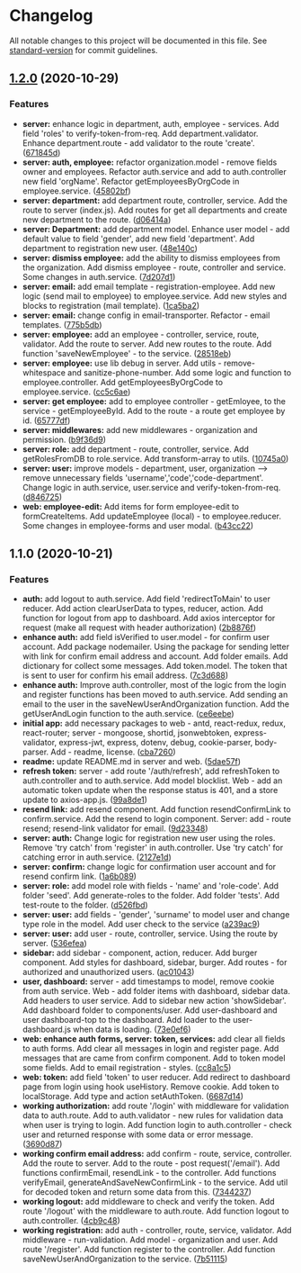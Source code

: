 # Changelog

All notable changes to this project will be documented in this file. See [standard-version](https://github.com/conventional-changelog/standard-version) for commit guidelines.

## [1.2.0](https://github.com/mWorkTime/server/compare/v1.1.0...v1.2.0) (2020-10-29)


### Features

* **server:** enhance logic in department, auth, employee - services. Add field 'roles' to verify-token-from-req. Add department.validator. Enhance department.route - add validator to the route 'create'. ([671845d](https://github.com/mWorkTime/server/commit/671845da5f6f3ef4cfbc0cea0430778210958014))
* **server: auth, employee:** refactor organization.model - remove fields owner and employees. Refactor auth.service and add to auth.controller new field 'orgName'. Refactor getEmployeesByOrgCode in employee.service. ([45802bf](https://github.com/mWorkTime/server/commit/45802bfa871c27416053601160adb5b57144b93a))
* **server: department:** add department route, controller, service. Add the route to server (index.js). Add routes for get all departments and create new department to the route. ([d06414a](https://github.com/mWorkTime/server/commit/d06414af19248d8333002157becdc7928877daa8))
* **server: Department:** add department model. Enhance user model - add default value to field 'gender', add new field 'department'. Add department to registration new user. ([48e140c](https://github.com/mWorkTime/server/commit/48e140cfcec5e199efd8f1cc4340cb93fdccc5f5))
* **server: dismiss employee:** add the ability to dismiss employees from the organization. Add dismiss employee - route, controller and service. Some changes in auth.service. ([7d207d1](https://github.com/mWorkTime/server/commit/7d207d193914a9a22826cc09645aae53f9d3a8bd))
* **server: email:** add email template - registration-employee. Add new logic (send mail to employee) to employee.service. Add new styles and blocks to registration (mail template). ([1ca5ba2](https://github.com/mWorkTime/server/commit/1ca5ba29b88fdf7e9fc2c475f8b4ea3ba1c3074e))
* **server: email:** change config in email-transporter. Refactor - email templates. ([775b5db](https://github.com/mWorkTime/server/commit/775b5db52615e9b70a3a44167b4b78b9c1625148))
* **server: employee:** add an employee - controller, service, route, validator. Add the route to server. Add new routes to the route. Add function 'saveNewEmployee' - to the service. ([28518eb](https://github.com/mWorkTime/server/commit/28518eb0834d404c668afab22d275e5abf477203))
* **server: employee:** use lib debug in server. Add utils - remove-whitespace and sanitize-phone-number. Add some logic and function to employee.controller. Add getEmployeesByOrgCode to employee.service. ([cc5c6ae](https://github.com/mWorkTime/server/commit/cc5c6ae2c90fc739d272e1d9ed6ba6de17148947))
* **server: get employee:** add to employee controller - getEmloyee, to the service - getEmployeeById. Add to the route - a route get employee by id. ([65777df](https://github.com/mWorkTime/server/commit/65777df52f2211ba1372e960871b93f77de20c16))
* **server: middlewares:** add new middlewares - organization and permission. ([b9f36d9](https://github.com/mWorkTime/server/commit/b9f36d90d6e1090eb9ffb3764493553cfde87c5d))
* **server: role:** add department - route, controller, service. Add getRolesFromDB to role.service. Add transform-array to utils. ([10745a0](https://github.com/mWorkTime/server/commit/10745a038f57f8fa92bdd952b38367812780dceb))
* **server: user:** improve models - department, user, organization --> remove unnecessary fields 'username','code','code-department'. Change logic in auth.service, user.service and verify-token-from-req. ([d846725](https://github.com/mWorkTime/server/commit/d846725f306ccbcbba35ad30bdb3f3aba0f7edcc))
* **web: employee-edit:** Add items for form employee-edit to formCreateItems. Add updateEmployee (local) - to employee.reducer. Some changes in employee-forms and user modal. ([b43cc22](https://github.com/mWorkTime/server/commit/b43cc22c9527f9efbe97630c3deea5aa7c25f8a3))

## 1.1.0 (2020-10-21)


### Features

* **auth:** add logout to auth.service. Add field 'redirectToMain' to user reducer. Add action clearUserData to types, reducer, action. Add function for logout from app to dashboard. Add axios interceptor for request (make all request with header authorization) ([2b8876f](https://github.com/mWorkTime/server/commit/2b8876fc8d6fb4a0fe450444105da77f22c41625))
* **enhance auth:** add field isVerified to user.model - for confirm user account. Add package nodemailer. Using the package for sending letter with link for confirm email address and account. Add folder emails. Add dictionary for collect some messages. Add token.model. The token that is sent to user for confirm his email address. ([7c3d688](https://github.com/mWorkTime/server/commit/7c3d68807ef3c8c97f65b166fb17a542a93dbf30))
* **enhance auth:** Improve auth.controller, most of the logic from the login and register functions has been moved to auth.service. Add sending an email to the user in the saveNewUserAndOrganization function. Add the getUserAndLogin function to the auth.service. ([ce6eebe](https://github.com/mWorkTime/server/commit/ce6eebeea917b0a949f3f5462e01bf678a4e3794))
* **initial app:** add necessary packages to web - antd, react-redux, redux, react-router; server - mongoose, shortid, jsonwebtoken, express-validator, express-jwt, express, dotenv, debug, cookie-parser, body-parser. Add - readme, license. ([cba7260](https://github.com/mWorkTime/server/commit/cba72604526ef8ec92b2f89005660fa5a4dd117a))
* **readme:** update README.md in server and web. ([5dae57f](https://github.com/mWorkTime/server/commit/5dae57fb1311b4cd5f86ebe8b58d1398ff88d08a))
* **refresh token:** server - add route '/auth/refresh', add refreshToken to auth.controller and to auth.service. Add model blocklist. Web - add an automatic token update when the response status is 401, and a store update to axios-app.js. ([99a8de1](https://github.com/mWorkTime/server/commit/99a8de15d72187469b97285b2b8df461e69da38d))
* **resend link:** add resend component. Add function resendConfirmLink to confirm.service. Add the resend to login component. Server: add - route resend; resend-link validator for email. ([9d23348](https://github.com/mWorkTime/server/commit/9d23348b04b4cce8e839d844e9b63313c5d65ad8))
* **server: auth:** Change logic for registration new user using the roles. Remove 'try catch' from 'register' in auth.controller. Use 'try catch' for catching error in auth.service. ([2127e1d](https://github.com/mWorkTime/server/commit/2127e1d1d0075af9caa1faa5b3a4807599f5b389))
* **server: confirm:** change logic for confirmation user account and for resend confirm link. ([1a6b089](https://github.com/mWorkTime/server/commit/1a6b0899f5953b8284c4f6cd2742a1a2efd388fd))
* **server: role:** add model role with fields - 'name' and 'role-code'. Add folder 'seed'. Add generate-roles to the folder. Add folder 'tests'. Add test-route to the folder. ([d526fbd](https://github.com/mWorkTime/server/commit/d526fbd8a37d50c07d948822cd52db64f94bf772))
* **server: user:** add fields - 'gender', 'surname' to model user and change type role in the model. Add user check to the service ([a239ac9](https://github.com/mWorkTime/server/commit/a239ac9f260ad4c94e05e4d2cfaecbcb2d168487))
* **server: user:** add user - route, controller, service. Using the route by server. ([536efea](https://github.com/mWorkTime/server/commit/536efea7d49a99045de93ccbcef4d050f4fa325f))
* **sidebar:** add sidebar - component, action, reducer. Add burger component. Add styles for dashboard, sidebar, burger. Add routes - for authorized and unauthorized users. ([ac01043](https://github.com/mWorkTime/server/commit/ac010436c14a95bed9d3987c8a039ae410509bcb))
* **user, dashboard:** server - add timestamps to model, remove cookie from auth service. Web - add folder items with dashboard, sidebar data. Add headers to user service. Add to sidebar new action 'showSidebar'. Add dashboard folder to components/user.  Add user-dashboard and user dashboard-top to the dashboard. Add loader to the user-dashboard.js when data is loading. ([73e0ef6](https://github.com/mWorkTime/server/commit/73e0ef628c9f7ddb1d7daf237c683bfbe3d6d739))
* **web: enhance auth forms, server: token, services:** add clear all fields to auth forms. Add clear all messages in login and register page. Add messages that are came from confirm component. Add to token model some fields. Add to email registration - styles. ([cc8a1c5](https://github.com/mWorkTime/server/commit/cc8a1c530e335b5927b38575ce704e84bded96b8))
* **web: token:** add field 'token' to user reducer. Add redirect to dashboard page from login using hook useHistory. Remove cookie. Add token to localStorage. Add type and action setAuthToken. ([6687d14](https://github.com/mWorkTime/server/commit/6687d147b453f41cfa512e2e6101d4b6ca526e54))
* **working authorization:** add route '/login' with middleware for validation data to auth.route. Add to auth.validator - new rules for validation data when user is trying to login. Add function login to auth.controller - check user and returned response with some data or error message. ([3690d87](https://github.com/mWorkTime/server/commit/3690d87b53bbbdbff70bccba4b7b955c785cc6c6))
* **working confirm email address:** add confirm - route, service, controller. Add the route to server. Add to the route  - post request('/email'). Add functions confirmEmail, resendLink - to the controller. Add functions verifyEmail, generateAndSaveNewConfirmLink - to the service. Add util for decoded token and return some data from this. ([7344237](https://github.com/mWorkTime/server/commit/73442371765ae04bbe0344b866270de16872a0b3))
* **working logout:** add middleware to check and verify the token. Add route '/logout' with the middleware to auth.route. Add function logout to auth.controller. ([4cb9c48](https://github.com/mWorkTime/server/commit/4cb9c48bd56c3652ab4f27a5d0ac040f9f36355a))
* **working registration:** add auth - controller, route, service, validator. Add middleware - run-validation. Add model - organization and user. Add route '/register'. Add function register to the controller. Add function saveNewUserAndOrganization to the service. ([7b51115](https://github.com/mWorkTime/server/commit/7b51115ba33822caa073c83901f08d6b162c6a4a))
